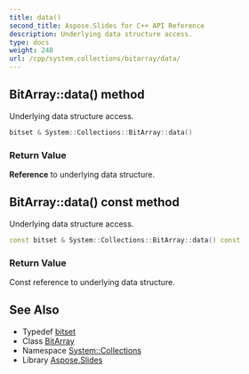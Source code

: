 ```yaml
---
title: data()
second_title: Aspose.Slides for C++ API Reference
description: Underlying data structure access.
type: docs
weight: 248
url: /cpp/system.collections/bitarray/data/
---
```

## BitArray::data() method


Underlying data structure access.

```cpp
bitset & System::Collections::BitArray::data()
```


### Return Value

**Reference** to underlying data structure.

## BitArray::data() const method


Underlying data structure access.

```cpp
const bitset & System::Collections::BitArray::data() const
```


### Return Value

Const reference to underlying data structure.

## See Also

* Typedef [bitset](./bitset/)
* Class [BitArray](./)
* Namespace [System::Collections](../)
* Library [Aspose.Slides](../../)